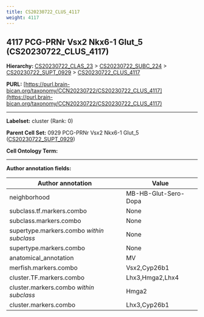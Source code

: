 ```yaml
---
title: CS20230722_CLUS_4117
weight: 4117
---
```

## 4117 PCG-PRNr Vsx2 Nkx6-1 Glut_5 (CS20230722_CLUS_4117)
<b>Hierarchy: </b>
[CS20230722_CLAS_23](../CS20230722_CLAS_23) >
[CS20230722_SUBC_224](../CS20230722_SUBC_224) >
[CS20230722_SUPT_0929](../CS20230722_SUPT_0929) >
[CS20230722_CLUS_4117](../CS20230722_CLUS_4117)

**PURL:** [https://purl.brain-bican.org/taxonomy/CCN20230722/CS20230722_CLUS_4117](https://purl.brain-bican.org/taxonomy/CCN20230722/CS20230722_CLUS_4117)

---


**Labelset:** cluster (Rank: 0)

**Parent Cell Set:** 0929 PCG-PRNr Vsx2 Nkx6-1 Glut_5 ([CS20230722_SUPT_0929](../CS20230722_SUPT_0929))



**Cell Ontology Term:** 

[MARKER GENES.]: #


---

[TRANSFERRED ANNOTATIONS.]: #


[AUTHOR ANNOTATION FIELDS.]: #


**Author annotation fields:**

| Author annotation | Value |
|-------------------|-------|
|neighborhood|MB-HB-Glut-Sero-Dopa|
|subclass.tf.markers.combo|None|
|subclass.markers.combo|None|
|supertype.markers.combo _within subclass_|None|
|supertype.markers.combo|None|
|anatomical_annotation|MV|
|merfish.markers.combo|Vsx2,Cyp26b1|
|cluster.TF.markers.combo|Lhx3,Hmga2,Lhx4|
|cluster.markers.combo _within subclass_|Hmga2|
|cluster.markers.combo|Lhx3,Cyp26b1|

